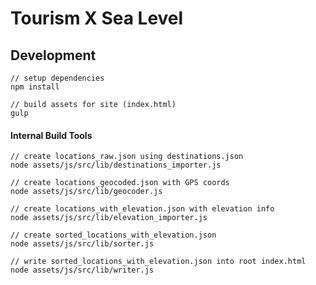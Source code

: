 # Tourism X Sea Level

## Development

    // setup dependencies
    npm install

    // build assets for site (index.html)
    gulp

#### Internal Build Tools

    // create locations_raw.json using destinations.json
    node assets/js/src/lib/destinations_importer.js

    // create locations_geocoded.json with GPS coords
    node assets/js/src/lib/geocoder.js

    // create locations_with_elevation.json with elevation info
    node assets/js/src/lib/elevation_importer.js 

    // create sorted_locations_with_elevation.json
    node assets/js/src/lib/sorter.js 

    // write sorted_locations_with_elevation.json into root index.html
    node assets/js/src/lib/writer.js 
